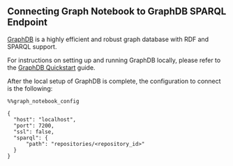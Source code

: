 ## Connecting Graph Notebook to GraphDB SPARQL Endpoint

[GraphDB](https://graphdb.ontotext.com//) is a highly efficient and robust graph database with RDF and SPARQL support.

For instructions on setting up and running GraphDB locally, please refer to the [GraphDB Quickstart](https://graphdb.ontotext.com/documentation/standard/quick-start-guide.html) guide.

After the local setup of GraphDB is complete, the configuration to connect is the following:

```
%%graph_notebook_config

{
  "host": "localhost",
  "port": 7200,
  "ssl": false,
  "sparql": {
      "path": "repositories/<repository_id>"
  }
}
```



